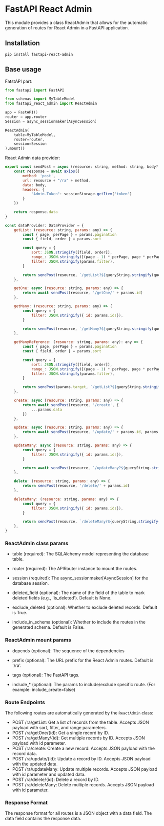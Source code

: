 # FastAPI React Admin

This module provides a class ReactAdmin that allows for the automatic generation of routes for React Admin in a FastAPI application.

## Installation
```console
pip install fastapi-react-admin
```

## Base usage

FatstAPI part: 
```python
from fastapi import FastAPI

from schemas import MyTableModel
from fastapi_react_admin import ReactAdmin

app = FastAPI()
router = app.router
Session = async_sessionmaker(AsyncSession)

ReactAdmin(
    table=MyTableModel, 
    router=router, 
    session=Session
).mount()
```

React Admin data provider:
```js
export const sendPost = async (resource: string, method: string, body?: any) => {
    const response = await axios({
        method: 'post',
        url: resource + "/ra" + method,
        data: body,
        headers: {
            "Admin-Token": sessionStorage.getItem('token')
        }
    })

    return response.data
}

const dataProvider: DataProvider = {
    getList: (resource: string, params: any) => {
        const { page, perPage } = params.pagination
        const { field, order } = params.sort

        const query = {
            sort: JSON.stringify([field, order]),
            range_: JSON.stringify([(page - 1) * perPage, page * perPage - 1]),
            filter: JSON.stringify(params.filter),
        }

        return sendPost(resource, `/getList?${queryString.stringify(query)}`)
    },

    getOne: async (resource: string, params: any) => {
        return await sendPost(resource, '/getOne/' + params.id)
    },

    getMany: (resource: string, params: any) => {
        const query = {
            filter: JSON.stringify({ id: params.ids}),
        }

        return sendPost(resource, `/getMany?${queryString.stringify(query)}`)
    },

    getManyReference: (resource: string, params: any): any => {
        const { page, perPage } = params.pagination
        const { field, order } = params.sort

        const query = {
            sort: JSON.stringify([field, order]),
            range_: JSON.stringify([(page - 1) * perPage, page * perPage - 1]),
            filter: JSON.stringify(params.filter),
        }

        return sendPost(params.target, `/getList?${queryString.stringify(query)}`)
    },

    create: async (resource: string, params: any) => {
        return await sendPost(resource, '/create', { 
            ...params.data
        })
    },

    update: async (resource: string, params: any) => {
        return await sendPost(resource, '/update/' + params.id, params.data)
    },

    updateMany: async (resource: string, params: any) => {
        const query = {
            filter: JSON.stringify({ id: params.ids}),
        }

        return await sendPost(resource, `/updateMany?${queryString.stringify(query)}`, params.data)
    },

    delete: (resource: string, params: any) => {
        return sendPost(resource, '/delete/' + params.id)
    },

    deleteMany: (resource: string, params: any) => {
        const query = {
            filter: JSON.stringify({ id: params.ids}),
        }

        return sendPost(resource, `/deleteMany?${queryString.stringify(query)}` )
    },
}

```


### ReactAdmin class params
- table (required): The SQLAlchemy model representing the database table.

- router (required): The APIRouter instance to mount the routes.

- session (required): The async_sessionmaker[AsyncSession] for the database session.

- deleted_field (optional): The name of the field of the table to mark deleted fields (e.g., 'is_deleted'). Default is None.

- exclude_deleted (optional): Whether to exclude deleted records. Default is True.

- include_in_schema (optional): Whether to include the routes in the generated schema. Default is False.

### ReactAdmin mount params
- depends (optional): The sequence of the dependencies

- prefix (optional): The URL prefix for the React Admin routes. Default is '/ra'.

- tags (optional): The FastAPI tags.

- include_* (optional): The params to include/exclude specific route. (For example: include_create=false)

### Route Endpoints
The following routes are automatically generated by the `ReactAdmin` class:

- POST /ra/getList: Get a list of records from the table. Accepts JSON payload with sort, filter, and range parameters.
- POST /ra/getOne/{id}: Get a single record by ID.
- POST /ra/getMany/{id}: Get multiple records by ID. Accepts JSON payload with id parameter.
- POST /ra/create: Create a new record. Accepts JSON payload with the record data.
- POST /ra/update/{id}: Update a record by ID. Accepts JSON payload with the updated data.
- POST /ra/updateMany: Update multiple records. Accepts JSON payload with id parameter and updated data.
- POST /ra/delete/{id}: Delete a record by ID.
- POST /ra/deleteMany: Delete multiple records. Accepts JSON payload with id parameter.

### Response Format
The response format for all routes is a JSON object with a data field. The data field contains the response data.